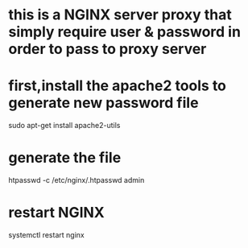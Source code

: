 # this is a NGINX server proxy that simply require user & password in order to pass to proxy server

# first,install the apache2 tools to generate new password file
sudo apt-get install apache2-utils

# generate the file
htpasswd -c /etc/nginx/.htpasswd admin

# restart NGINX
systemctl restart nginx

